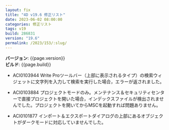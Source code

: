 ```yaml
---
layout: fix
title: "4D v19.6 修正リスト"
date: 2023-06-02 08:00:00
categories: 修正リスト
tags: v19
build: 286831
version: "19.6"
permalink: /2023/153/:slug/
---
```


**バージョン**: {{page.version}}  
**ビルド**: {{page.build}} 

* ACI0103944 Write Proツールバー（上部に表示されるタイプ）の検索ウィジェットに文字列を入力して検索を実行した場合，エラーが返されました。

* ACI0103884 プロジェクトモードのみ。メンテナンス＆セキュリティセンターで直接プロジェクトを開いた場合，インデックスファイルが検出されませんでした。プロジェクトを開いてからMSCを起動すれば問題ありません。

* ACI0101877 インポート＆エクスポートダイアログの上部にあるオブジェクトがダークモードに対応していませんでした。
 

